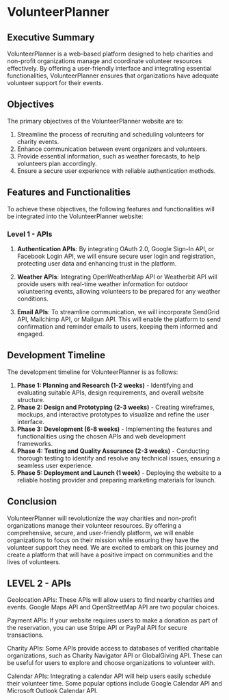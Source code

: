 # VolunteerPlanner

## Executive Summary

VolunteerPlanner is a web-based platform designed to help charities and non-profit organizations manage and coordinate volunteer resources effectively. By offering a user-friendly interface and integrating essential functionalities, VolunteerPlanner ensures that organizations have adequate volunteer support for their events.

## Objectives

The primary objectives of the VolunteerPlanner website are to:

1. Streamline the process of recruiting and scheduling volunteers for charity events.
2. Enhance communication between event organizers and volunteers.
3. Provide essential information, such as weather forecasts, to help volunteers plan accordingly.
4. Ensure a secure user experience with reliable authentication methods.

## Features and Functionalities

To achieve these objectives, the following features and functionalities will be integrated into the VolunteerPlanner website:

### Level 1 - APIs

1. **Authentication APIs**: By integrating OAuth 2.0, Google Sign-In API, or Facebook Login API, we will ensure secure user login and registration, protecting user data and enhancing trust in the platform.

2. **Weather APIs**: Integrating OpenWeatherMap API or Weatherbit API will provide users with real-time weather information for outdoor volunteering events, allowing volunteers to be prepared for any weather conditions.

3. **Email APIs**: To streamline communication, we will incorporate SendGrid API, Mailchimp API, or Mailgun API. This will enable the platform to send confirmation and reminder emails to users, keeping them informed and engaged.

## Development Timeline

The development timeline for VolunteerPlanner is as follows:

1. **Phase 1: Planning and Research (1-2 weeks)** - Identifying and evaluating suitable APIs, design requirements, and overall website structure.
2. **Phase 2: Design and Prototyping (2-3 weeks)** - Creating wireframes, mockups, and interactive prototypes to visualize and refine the user interface.
3. **Phase 3: Development (6-8 weeks)** - Implementing the features and functionalities using the chosen APIs and web development frameworks.
4. **Phase 4: Testing and Quality Assurance (2-3 weeks)** - Conducting thorough testing to identify and resolve any technical issues, ensuring a seamless user experience.
5. **Phase 5: Deployment and Launch (1 week)** - Deploying the website to a reliable hosting provider and preparing marketing materials for launch.

## Conclusion

VolunteerPlanner will revolutionize the way charities and non-profit organizations manage their volunteer resources. By offering a comprehensive, secure, and user-friendly platform, we will enable organizations to focus on their mission while ensuring they have the volunteer support they need. We are excited to embark on this journey and create a platform that will have a positive impact on communities and the lives of volunteers.

LEVEL 2 - APIs
--------

Geolocation APIs: These APIs will allow users to find nearby charities and events. Google Maps API and OpenStreetMap API are two popular choices.

Payment APIs: If your website requires users to make a donation as part of the reservation, you can use Stripe API or PayPal API for secure transactions.

Charity APIs: Some APIs provide access to databases of verified charitable organizations, such as Charity Navigator API or GlobalGiving API. These can be useful for users to explore and choose organizations to volunteer with.

Calendar APIs: Integrating a calendar API will help users easily schedule their volunteer time. Some popular options include Google Calendar API and Microsoft Outlook Calendar API.
